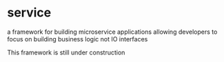 # service
a framework for building microservice applications allowing developers to focus on building business logic not IO interfaces

This framework is still under construction

